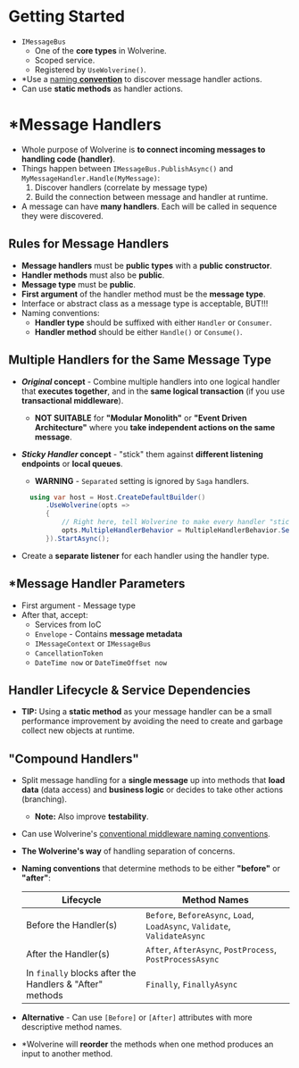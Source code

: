 # Getting Started

- `IMessageBus` 
  - One of the **core types** in Wolverine.
  - Scoped service.
  - Registered by `UseWolverine()`.
- \*Use a [naming **convention**](https://wolverinefx.net/guide/handlers/#rules-for-message-handlers) to discover message handler actions.
- Can use **static methods** as handler actions.

# \*Message Handlers

- Whole purpose of Wolverine is **to connect incoming messages to handling code (handler)**.
- Things happen between `IMessageBus.PublishAsync()` and `MyMessageHandler.Handle(MyMessage)`:
  1. Discover handlers (correlate by message type)
  2. Build the connection between message and handler at runtime.
- A message can have **many handlers**. Each will be called in sequence they were discovered.

## Rules for Message Handlers

- **Message handlers** must be **public types** with a **public constructor**.
- **Handler methods** must also be **public**.
- **Message type** must be **public**.
- **First argument** of the handler method must be the **message type**.
- Interface or abstract class as a message type is acceptable, BUT!!!
- Naming conventions:
  - **Handler type** should be suffixed with either `Handler` or `Consumer`.
  - **Handler method** should be either `Handle()` or `Consume()`.

## Multiple Handlers for the Same Message Type

- **_Original_ concept** - Combine multiple handlers into one logical handler that **executes together**, and in the **same logical transaction** (if you use **transactional middleware**).
  - **NOT SUITABLE** for **"Modular Monolith"** or **"Event Driven Architecture"** where you **take independent actions on the same message**.
- **_Sticky Handler_ concept** - "stick" them against **different listening endpoints** or **local queues**.
  - **WARNING** - `Separated` setting is ignored by `Saga` handlers.
  
  ```csharp
	using var host = Host.CreateDefaultBuilder()
		.UseWolverine(opts =>
		{
			// Right here, tell Wolverine to make every handler "sticky"
			opts.MultipleHandlerBehavior = MultipleHandlerBehavior.Separated;
		}).StartAsync();
  ```
- Create a **separate listener** for each handler using the handler type.

## \*Message Handler Parameters

- First argument - Message type
- After that, accept:
  - Services from IoC
  - `Envelope` - Contains **message metadata**
  - `IMessageContext` or `IMessageBus`
  - `CancellationToken`
  - `DateTime now` or `DateTimeOffset now`

## Handler Lifecycle & Service Dependencies

- **TIP:** Using a **static method** as your message handler can be a small performance improvement by avoiding the need to create and garbage collect new objects at runtime.

## "Compound Handlers"

- Split message handling for a **single message** up into methods that **load data** (data access) and **business logic** or decides to take other actions (branching).
  - **Note:** Also improve **testability**.
- Can use Wolverine's [conventional middleware naming conventions](https://wolverinefx.net/guide/handlers/middleware.html#conventional-middleware).
- **The Wolverine's way** of handling separation of concerns.
- **Naming conventions** that determine methods to be either **"before"** or **"after"**:
  
  Lifecycle | Method Names
  -|-
  Before the Handler(s) | `Before`, `BeforeAsync`, `Load`, `LoadAsync`, `Validate`, `ValidateAsync`
  After the Handler(s) | `After`, `AfterAsync`, `PostProcess`, `PostProcessAsync`
  In `finally` blocks after the Handlers & "After" methods | `Finally`, `FinallyAsync`

- **Alternative** - Can use `[Before]` or `[After]` attributes with more descriptive method names.
- \*Wolverine will **reorder** the methods when one method produces an input to another method.
